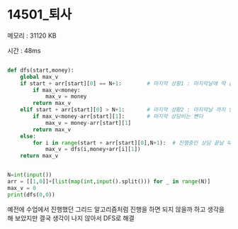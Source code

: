 # 14501_퇴사

메모리 : 31120 KB

시간 : 48ms
```python

def dfs(start,money):
    global max_v
    if start + arr[start][0] == N+1:        # 마지막 상황1 : 마지막날에 딱 끝날떄
        if max_v<money:
            max_v = money
        return max_v
    elif start + arr[start][0] > N+1:       # 마지막 상황2 : 마지막날 까지 안 끝날떄
        if max_v<money-arr[start][1]:       # 마지막 상담비는 뺸다
            max_v = money-arr[start][1]
        return max_v
    else:
        for i in range(start + arr[start][0],N+1):  # 진행중인 상담 끝날 때부터 N+1 까지
            max_v = dfs(i,money+arr[i][1])
    return max_v


N=int(input())
arr = [[1,0]]+[list(map(int,input().split())) for _ in range(N)]
max_v = 0
print(dfs(0,0))

```
예전에 수업에서 진행했던 그리드 알고리즘처럼 진행을 하면 되지 않을까 하고 생각을 해 보았지만 결국 생각이 나지 않아서 DFS로 해결
